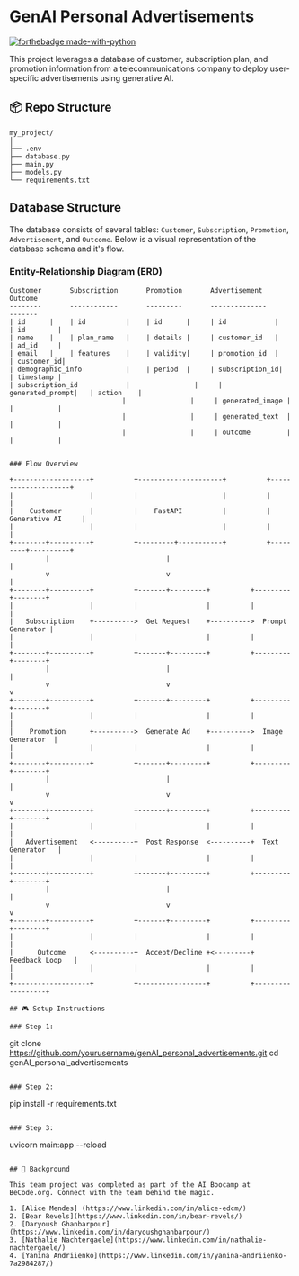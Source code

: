 # GenAI Personal Advertisements

[![forthebadge made-with-python](https://ForTheBadge.com/images/badges/made-with-python.svg)](https://www.python.org/)

This project leverages a database of customer, subscription plan, and promotion information from a telecommunications company to deploy user-specific advertisements using generative AI.

## 📦 Repo Structure

```
my_project/
│
├── .env
├── database.py
├── main.py
├── models.py
└── requirements.txt
```

## Database Structure

The database consists of several tables: `Customer`, `Subscription`, `Promotion`, `Advertisement`, and `Outcome`. Below is a visual representation of the database schema and it's flow.

### Entity-Relationship Diagram (ERD)

```plaintext
Customer       Subscription       Promotion       Advertisement       Outcome
--------       ------------       ---------       --------------      -------
| id      |    | id          |    | id      |     | id            |   | id        |
| name    |    | plan_name   |    | details |     | customer_id   |   | ad_id     |
| email   |    | features    |    | validity|     | promotion_id  |   | customer_id|
| demographic_info           |    | period  |     | subscription_id|   | timestamp |
| subscription_id            |                |     | generated_prompt|   | action    |
                            |                |     | generated_image |  |           |
                            |                |     | generated_text  |  |           |
                            |                |     | outcome         |  |           |


### Flow Overview

+-------------------+          +---------------------+          +--------------------+
|                   |          |                     |          |                    |
|    Customer       |          |    FastAPI          |          |  Generative AI     |
|                   |          |                     |          |                    |
+--------+----------+          +---------+-----------+          +---------+----------+
         |                             |                              |
         v                             v                              |
+--------+----------+          +-------+---------+          +---------+--------+
|                   |          |                 |          |                  |
|   Subscription    +---------->  Get Request    +---------->  Prompt Generator |
|                   |          |                 |          |                  |
+--------+----------+          +-------+---------+          +---------+--------+
         |                             |                              |
         v                             v                              v
+--------+----------+          +-------+---------+          +---------+--------+
|                   |          |                 |          |                  |
|    Promotion      +---------->  Generate Ad    +---------->  Image Generator  |
|                   |          |                 |          |                  |
+--------+----------+          +-------+---------+          +---------+--------+
         |                             |                              |
         v                             v                              v
+--------+----------+          +-------+---------+          +---------+--------+
|                   |          |                 |          |                  |
|   Advertisement   <----------+  Post Response  <----------+  Text Generator   |
|                   |          |                 |          |                  |
+--------+----------+          +-------+---------+          +---------+--------+
         |                             |                              |
         v                             v                              v
+--------+----------+          +-------+---------+          +---------+--------+
|                   |          |                 |          |                  |
|      Outcome      <----------+  Accept/Decline +<---------+  Feedback Loop   |
|                   |          |                 |          |                  |
+-------------------+          +-----------------+          +------------------+

## 🎮 Setup Instructions

### Step 1:

```
git clone https://github.com/yourusername/genAI_personal_advertisements.git
cd genAI_personal_advertisements
```

### Step 2:

```
pip install -r requirements.txt
```

### Step 3:

```
uvicorn main:app --reload
```

## 📌 Background

This team project was completed as part of the AI Boocamp at BeCode.org. Connect with the team behind the magic.

1. [Alice Mendes] (https://www.linkedin.com/in/alice-edcm/)
2. [Bear Revels](https://www.linkedin.com/in/bear-revels/)
2. [Daryoush Ghanbarpour](https://www.linkedin.com/in/daryoushghanbarpour/)
3. [Nathalie Nachtergaele](https://www.linkedin.com/in/nathalie-nachtergaele/)
4. [Yanina Andriienko](https://www.linkedin.com/in/yanina-andriienko-7a2984287/)